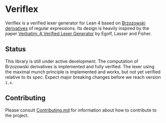 # Veriflex

Veriflex is a verified lexer generator for Lean 4 based on [Brzozowski derivatives](https://en.wikipedia.org/wiki/Brzozowski_derivative) of regular expressions.
Its design is heavily inspired by the paper [Verbatim: A Verified Lexer Generator](https://ieeexplore.ieee.org/document/9474322) by Egolf, Lasser and Fisher.

## Status

This library is still under active development. The computation of Brzozowski derivatives is implemented and fully verified. The lexer using the maximal munch principle is implemented and works, but not yet verified relative to its spec.
Expect major breaking changes before we reach version `1.x`.

## Contributing

Please consult [Contributing.md](CONTRIBUTING.md) for information about how to contribute to the project.